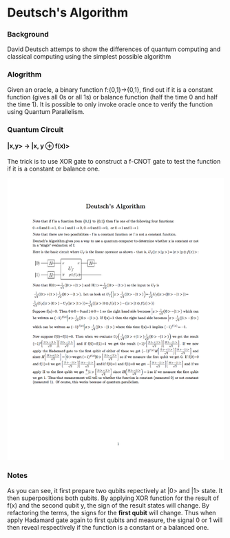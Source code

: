 # Deutsch's Algorithm

### Background
David Deutsch attemps to show the differences of quantum computing and classical computing using the simplest possible algorithm

### Alogrithm
Given an oracle, a binary function f:{0,1}->{0,1}, find out if it is a constant function (gives all 0s or all 1s) or balance function (half the time 0 and half the time 1). It is possible to only invoke oracle once to verify the function using Quantum Parallelism.

### Quantum Circuit

#### |x,y> -> |x, y ⊕ f(x)>
The trick is to use XOR gate to construct a f-CNOT gate to test the function if it is a constant or balance one.

![alt text](resources/Deutsch.png)

### Notes
As you can see, it first prepare two qubits repectively at |0> and |1> state. It then superpositions both qubits. By applying XOR function for the result of f(x) and the second qubit y, the sign of the result states will change. By refactoring the terms, the signs for the **first qubit** will change. Thus when apply Hadamard gate again to first qubits and measure, the signal 0 or 1 will then reveal respectively if the function is a constant or a balanced one. 
